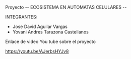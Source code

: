 Proyecto -- ECOSISTEMA EN AUTOMATAS CELULARES --

INTEGRANTES:
- Jose David Aguilar Vargas
- Yovani Andres Tarazona Castellanos

Enlace de video You tube sobre el proyecto

https://youtu.be/AJerbsHYJv8

